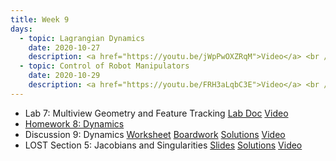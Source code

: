 ```yaml
---
title: Week 9
days:
  - topic: Lagrangian Dynamics
    date: 2020-10-27
    description: <a href="https://youtu.be/jWpPwOXZRqM">Video</a> <br />  Reading - MLS 4.3 <br /> <a href="https://docs.google.com/presentation/d/1W3IRL07ccJ70hU3-f2o-7sIzsrYSry0UAYtjPg8Afqc/edit?usp=sharing">Announcements</a>
  - topic: Control of Robot Manipulators
    date: 2020-10-29
    description: <a href="https://youtu.be/FRH3aLqbC3E">Video</a> <br /> <a href="https://drive.google.com/file/d/1AGFrSs9CWktiOnVRtuyrqpaDsaVYIS6c/view?usp=sharing">MLS Ch 5 Slides</a> <br /> [Boardwork](../assets/lec/20201029_boardwork.pdf)
---
```


- Lab 7: Multiview Geometry and Feature Tracking [Lab Doc](../assets/labs/106A_Lab7_Fa20_REMOTE.pdf) <a href="https://youtu.be/KvgcUJDY6Hc">Video</a>
- [Homework 8: Dynamics](../assets/hw/hw8_assignment.pdf)
- Discussion 9: Dynamics [Worksheet](../assets/discussions/D9.pdf) [Boardwork](../assets/discussions/D9_boardwork.pdf) [Solutions](../assets/discussions/D9-sol.pdf) <a href="https://youtu.be/ds208j3HAYs">Video</a>
- LOST Section 5: Jacobians and Singularities [Slides](../assets/lost/LostSection5_student.pdf) [Solutions](../assets/lost/LostSection5_student_soln.pdf) <a href="https://youtu.be/FnOPQdTc77U">Video</a>

